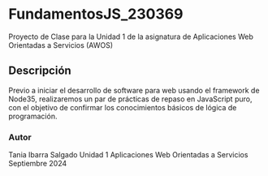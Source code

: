 # FundamentosJS_230369
Proyecto de Clase para la Unidad 1 de la asignatura de Aplicaciones Web 
Orientadas a Servicios (AWOS)


## Descripción

Previo a iniciar el desarrollo de software para web usando el framework de 
Node35, realizaremos un par de prácticas de repaso en JavaScript puro, con 
el objetivo de confirmar los conocimientos básicos de lógica de programación.




### Autor
Tania Ibarra Salgado
Unidad 1
Aplicaciones Web Orientadas a Servicios
Septiembre 2024